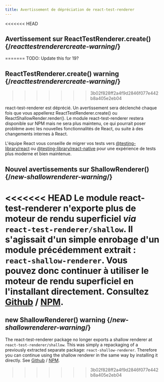 ```yaml
---
title: Avertissement de dépréciation de react-test-renderer
---
```


<<<<<<< HEAD
## Avertissement sur ReactTestRenderer.create() {/*reacttestrenderercreate-warning*/}
=======
TODO: Update this for 19?

## ReactTestRenderer.create() warning {/*reacttestrenderercreate-warning*/}
>>>>>>> 3b02f828ff2a4f9d2846f077e442b8a405e2eb04

react-test-renderer est déprécié.  Un avertissement sera déclenché chaque fois que vous appellerez ReactTestRenderer.create() ou ReactShallowRender.render(). Le module react-test-renderer restera disponible sur NPM mais ne sera plus maintenu, ce qui pourrait poser problème avec les nouvelles fonctionnalités de React, ou suite à des changements internes à React.

L'équipe React vous conseille de migrer vos tests vers [@testing-library/react](https://testing-library.com/docs/react-testing-library/intro/) ou [@testing-library/react-native](https://callstack.github.io/react-native-testing-library/docs/getting-started) pour une expérience de tests plus moderne et bien maintenue.

## Nouvel avertissements sur ShallowRenderer() {/*new-shallowrenderer-warning*/}

<<<<<<< HEAD
Le module react-test-renderer n'exporte plus de moteur de rendu superficiel *via* `react-test-renderer/shallow`. Il s'agissait d'un simple enrobage d'un module précédemment extrait : `react-shallow-renderer`. Vous pouvez donc continuer à utiliser le moteur de rendu superficiel en l'installant directement. Consultez [Github](https://github.com/enzymejs/react-shallow-renderer) / [NPM](https://www.npmjs.com/package/react-shallow-renderer).
=======
## new ShallowRenderer() warning {/*new-shallowrenderer-warning*/}

The react-test-renderer package no longer exports a shallow renderer at `react-test-renderer/shallow`. This was simply a repackaging of a previously extracted separate package: `react-shallow-renderer`. Therefore you can continue using the shallow renderer in the same way by installing it directly. See [Github](https://github.com/enzymejs/react-shallow-renderer) / [NPM](https://www.npmjs.com/package/react-shallow-renderer).
>>>>>>> 3b02f828ff2a4f9d2846f077e442b8a405e2eb04
